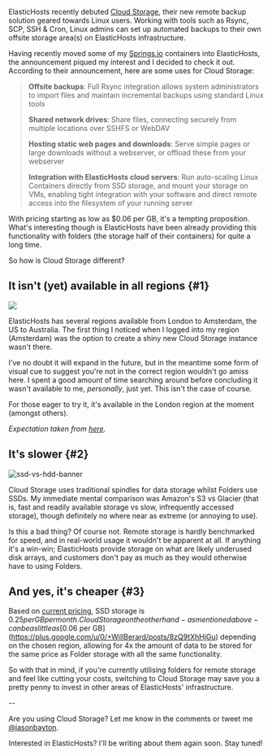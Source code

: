 <!---
title: "ElasticHosts: Cloud Storage vs Folders, what's the difference?"
date: "2016-04-15"
categories:
  - "reviews"
tags:
  - "cloud"
  - "containers"
  - "elastichosts"
  - "folders"
  - "linux"
--->

ElasticHosts recently debuted [Cloud Storage](https://www.elastichosts.com/blog/elastichosts-launches-linux-friendly-cloud-storage/), their new remote backup solution geared towards Linux users. Working with tools such as Rsync, SCP, SSH & Cron, Linux admins can set up automated backups to their own offsite storage area(s) on ElasticHosts infrastructure.

Having recently moved some of my [Springs.io](/2016/02/springs-io-review-16/) containers into ElasticHosts, the announcement piqued my interest and I decided to check it out. According to their announcement, here are some uses for Cloud Storage:

> **Offsite backups**: Full Rsync integration allows system administrators to import files and maintain incremental backups using standard Linux tools
>
> **Shared network drives**: Share files, connecting securely from multiple locations over SSHFS or WebDAV
>
> **Hosting static web pages and downloads**: Serve simple pages or large downloads without a webserver, or offload these from your webserver
>
> **Integration with ElasticHosts cloud servers**: Run auto-scaling Linux Containers directly from SSD storage, and mount your storage on VMs, enabling tight integration with your software and direct remote access into the filesystem of your running server

With pricing starting as low as $0.06 per GB, it's a tempting proposition. What's interesting though is ElasticHosts have been already providing this functionality with folders (the storage half of their containers) for quite a long time.

So how is Cloud Storage different?

## It isn't (yet) available in all regions {#1}

![](/wp-content/uploads/2016/04/exprel-1.png)

ElasticHosts has several regions available from London to Amsterdam, the US to Australia. The first thing I noticed when I logged into my region (Amsterdam) was the option to create a shiny new Cloud Storage instance wasn't there.

I've no doubt it will expand in the future, but in the meantime some form of visual cue to suggest you're not in the correct region wouldn't go amiss here. I spent a good amount of time searching around before concluding it wasn't available to me, _personally_, just yet. This isn't the case of course.

For those eager to try it, it's available in the London region at the moment (amongst others).

_Expectation taken from [here](https://www.elastichosts.com/blog/getting-started-with-the-elastichosts-cloud-storage/)._

## It's slower {#2}

![ssd-vs-hdd-banner](/wp-content/uploads/2016/04/ssd-vs-hdd-banner.png)

Cloud Storage uses traditional spindles for data storage whilst Folders use SSDs. My immediate mental comparison was Amazon's S3 vs Glacier (that is, fast and readily available storage vs slow, infrequently accessed storage), though definitely no where near as extreme (or annoying to use).

Is this a bad thing? Of course not. Remote storage is hardly benchmarked for speed, and in real-world usage it wouldn't be apparent at all. If anything it's a win-win; ElasticHosts provide storage on what are likely underused disk arrays, and customers don't pay as much as they would otherwise have to using Folders.

## And yes, it's cheaper {#3}

Based on [current pricing](https://www.elastichosts.co.uk/blog/pricing-information/), SSD storage is $0.25 per GB per month. Cloud Storage on the other hand - as mentioned above - can be as little as [$0.06 per GB](https://plus.google.com/u/0/+WillBerard/posts/8zQ9tXhHjGu) depending on the chosen region, allowing for 4x the amount of data to be stored for the same price as Folder storage with all the same functionality.

So with that in mind, if you're currently utilising folders for remote storage and feel like cutting your costs, switching to Cloud Storage may save you a pretty penny to invest in other areas of ElasticHosts' infrastructure.

\--

Are you using Cloud Storage? Let me know in the comments or tweet me [@jasonbayton](//twitter.com/jasonbayton).

Interested in ElasticHosts? I'll be writing about them again soon. Stay tuned!
